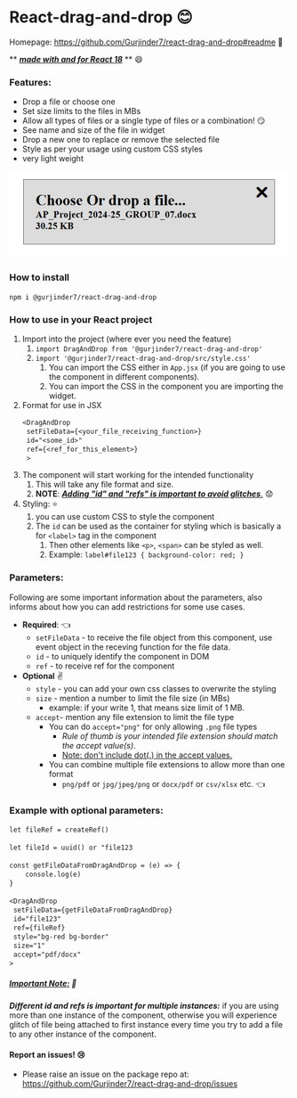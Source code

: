 # React-drag-and-drop :blush:

Homepage: https://github.com/Gurjinder7/react-drag-and-drop#readme  :wave:

  ** ***<u>made with and for React 18</u>*** ** :smile:
### Features:
* Drop a file or choose one
* Set size limits to the files in MBs
* Allow all types of files or a single type of files or a combination! :smirk: 
* See name and size of the file in widget
* Drop a new one to replace or remove the selected file
* Style as per your usage using custom CSS styles
* very light weight

![alt text](image.png)
### How to install
```npm i @gurjinder7/react-drag-and-drop```

### How to use in your React project

1. Import into the project (where ever you need the feature)
   1. ```import DragAndDrop from '@gurjinder7/react-drag-and-drop'```
   2. ```import '@gurjinder7/react-drag-and-drop/src/style.css'```
      1. You can import the CSS either in ```App.jsx``` (if you are going to use the component in different components).
      2. You can import the CSS in the component you are importing the widget. 
2. Format for use in JSX
   ```
   <DragAndDrop 
    setFileData={<your_file_receiving_function>}
    id="<some_id>"
    ref={<ref_for_this_element>}
    >
   ```
3. The component will start working for the intended functionality
   1. This will take any file format and size.
   2. **NOTE**: <u>***Adding "id" and "refs" is important to avoid glitches***.</u> :worried:
4. Styling: :star:
   1. you can use custom CSS to style the component
   2. The ```id``` can be used as the container for styling which is basically a for ```<label>``` tag in the component
      1. Then other elements like ```<p>```, ```<span>``` can be styled as well. 
      2. Example: ```label#file123 { background-color: red; }```

### Parameters:
Following are some important information about the parameters, also informs about how you can add restrictions for some use cases.
* **Required**: :point_left:
  * ```setFileData``` - to receive the file object from this component, use event object in the receving function for the file data.
  * ```id``` - to uniquely identify the component in DOM 
  * ```ref``` - to receive ref for the component
* **Optional** :v:
  * ```style``` - you can add your own css classes to overwrite the styling
  * ```size``` - mention a number to limit the file size (in MBs)
    * example: if your write 1, that means size limit of 1 MB.
  * ```accept```- mention any file extension to limit the file type
    * You can do ```accept="png"``` for only allowing ```.png``` file types
      * <i>Rule of thumb is your intended file extension should match the accept value(s)</i>. 
      * <u>Note: don't include dot(.) in the accept values.</u> 
    * You can combine multiple file extensions to allow more than one format
      * ```png/pdf``` or ```jpg/jpeg/png``` or ```docx/pdf``` or ```csv/xlsx``` etc. :point_left:

### Example with optional parameters:

    let fileRef = createRef()

    let fileId = uuid() or "file123

    const getFileDataFromDragAndDrop = (e) => {
        console.log(e)
    }

    <DragAndDrop 
     setFileData={getFileDataFromDragAndDrop}
     id="file123"
     ref={fileRef}
     style="bg-red bg-border"
     size="1"
     accept="pdf/docx"
    >

##### <u>Important Note:</u> :imp:
***Different id and refs is important for multiple instances:*** if you are using more than one instance of the component, otherwise you will experience glitch of file being attached to first instance every time you try to add a file to  any other instance of the component.

#### Report an issues! :cry:
* Please raise an issue on the package repo at: https://github.com/Gurjinder7/react-drag-and-drop/issues